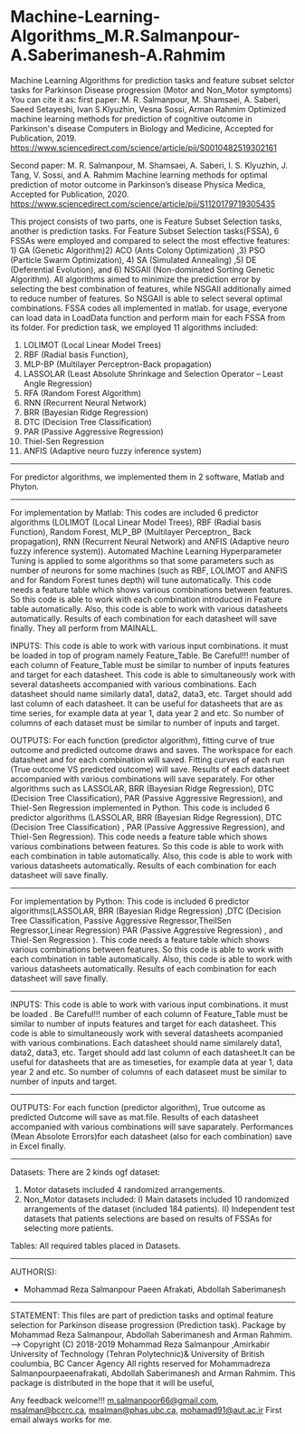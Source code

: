 # Machine-Learning-Algorithms_M.R.Salmanpour-A.Saberimanesh-A.Rahmim
Machine Learning Algorithms for prediction tasks and feature subset selctor tasks for Parkinson Disease progression (Motor and Non_Motor symptoms)
You can cite it as:
first paper: 
 M. R. Salmanpour, M. Shamsaei, A. Saberi, Saeed Setayeshi, Ivan S.Klyuzhin, Vesna Sossi, Arman Rahmim
Optimized machine learning methods for prediction of cognitive outcome in Parkinson's disease
Computers in Biology and Medicine, Accepted for Publication, 2019.
https://www.sciencedirect.com/science/article/pii/S0010482519302161

Second paper: M. R. Salmanpour, M. Shamsaei, A. Saberi, I. S. Klyuzhin, J. Tang, V. Sossi, and A. Rahmim
Machine learning methods for optimal prediction of motor outcome in Parkinson’s disease
Physica Medica, Accepted for Publication, 2020.
https://www.sciencedirect.com/science/article/pii/S1120179719305435 


This project consists of two parts, one is Feature Subset Selection tasks, another is prediction tasks.
For Feature Subset Selection tasks(FSSA), 6 FSSAs were employed and compared to select the most effective features: 1) GA (Genetic Algorithm)2) ACO (Ants Colony Optimization) ,3) PSO (Particle Swarm Optimization), 
4) SA (Simulated Annealing) ,5) DE (Deferential Evolution), and 6) NSGAII (Non-dominated Sorting Genetic Algorithm). All algorithms aimed to minimize the prediction error by selecting the best combination of features,
while NSGAII additionally aimed to reduce number of features. So NSGAII is able to select several optimal combinations.
FSSA codes all implemented in matlab. 
for usage, everyone can load data in LoadData function and perform main for each FSSA from its folder.
For prediction task, we employed 11 algorithms included:
1) LOLIMOT (Local Linear Model Trees)
2) RBF (Radial basis Function), 
3) MLP-BP (Multilayer Perceptron-Back propagation) 
4) LASSOLAR (Least Absolute Shrinkage and Selection Operator – Least Angle Regression) 
5) RFA (Random Forest Algorithm)
6) RNN (Recurrent Neural Network) 
7) BRR (Bayesian Ridge Regression)
8) DTC (Decision Tree Classification) 
9) PAR (Passive Aggressive Regression)
10) Thiel-Sen Regression 
11) ANFIS (Adaptive neuro fuzzy inference system)

-------------------------------------------------------------------------

For predictor algorithms, we implemented them in 2 software, Matlab and Phyton.

 -------------------------------------------------------------------------
 
For implementation by Matlab:
This codes are included 6 predictor algorithms (LOLIMOT (Local Linear Model Trees), RBF (Radial basis Function), Random Forest, MLP_BP (Multilayer Perceptron_ Back propagation), RNN (Recurrent Neural Network) and ANFIS (Adaptive neuro fuzzy inference system)). Automated Machine Learning
Hyperparameter Tuning is applied to some algorithms so that some parameters such as number of neurons for some machines (such as RBF, LOLIMOT and ANFIS and for Random Forest tunes depth) will tune automatically. This code needs a feature table which shows various combinations between features.
So this code is able to work with each combination introduced in Feature table automatically. Also, this code is able to work with various datasheets automatically. Results of each combination for each datasheet will save finally.
They all perform from MAINALL. 

INPUTS:
This code is able to work with various input combinations. it must be loaded in top of program namely Feature_Table.
Be Careful!!! number of each column of Feature_Table must be similar to number of inputs features and target for each datasheet.
This code is able to simultaneously work with several datasheets accompanied with various combinations. Each datasheet should name similarly data1, data2, data3, etc.
Target should add last column of each datasheet. It can be useful for datasheets that are as time series, for example data at year 1, data year 2 and etc. So number of columns of each dataset must be similar to number of inputs and target.

OUTPUTS:
For each function (predictor algorithm), fitting curve of true outcome and predicted outcome draws and saves.
The workspace for each datasheet and for each combination will saved.
Fitting curves of each run (True outcome VS predicted outcome) will save.
Results of each datasheet accompanied with various combinations will save separately.
For other algorithms such as LASSOLAR, BRR (Bayesian Ridge Regression), DTC (Decision Tree Classification), PAR (Passive Aggressive Regression), and Thiel-Sen Regression implemented in Python. 
This code is included 6 predictor algorithms (LASSOLAR, BRR (Bayesian Ridge Regression), DTC (Decision Tree Classification) , PAR (Passive Aggressive Regression), and Thiel-Sen Regression). 
This code needs a feature table which shows various combinations between features. So this code is able to work with each combination in table automatically. Also, this code is able to work with various datasheets automatically. Results of each combination for each datasheet will save finally.

 -------------------------------------------------------------------------
For implementation by Python:
This code is included 6 predictor algorithms(LASSOLAR, BRR (Bayesian Ridge Regression) ,DTC (Decision Tree Classification, Passive Aggressive Regressor,TheilSen Regressor,Linear Regression) 
PAR (Passive Aggressive Regression) , and  Thiel-Sen Regression ). 
This code needs a feature table which shows various combinations between
features. So this code is able to work with each combination 
in  table automatically. Also, this code is able to work with
various datasheets automatically. Results of each combination for each
datasheet will save finally.

-------------------------------------------------------------------------
INPUTS:
This code is able to work with various input combinations. it must be loaded .
Be Careful!!! number of each column of  Feature_Table must be similar to number of inputs features and target for each datasheet.
This code is able to simultaneously work with several datasheets acompanied with various combinations. Each datasheet should name similarely data1, data2, data3, etc.
Target should add last column of each datasheet.It can be useful for
datasheets that are as timeseties, for example data at year 1, data year
2 and etc. So number of columns of each dataseet must be similar to number
of inputs and target.

-------------------------------------------------------------------------
OUTPUTS:
For each function (predictor algorithm), 
True outcome as predicted Outcome will save as mat.file.
Results of each datasheet accompanied with various combinations will save saparately.
Performances (Mean Absolote Errors)for each datasheet (also for each combination) save in Excel finally.

 -------------------------------------------------------------------------
 Datasets:
 There are 2 kinds ogf dataset:
 1) Motor datasets included 4 randomized arrangements.
 2) Non_Motor datasets included:
 I) Main datasets included 10 randomized arrangements of the dataset (included 184 patients).
 II) Independent test datasets that patients selections are based on results of FSSAs for selecting more patients.
 
 Tables:
 All required tables placed in Datasets.
 
  -------------------------------------------------------------------------

AUTHOR(S):
- Mohammad Reza Salmanpour Paeen Afrakati, Abdollah Saberimanesh
-------------------------------------------------------------------------
STATEMENT:
This files are part of prediction tasks and optimal feature selection for Parkinson disease progression (Prediction task). Package by Mohammad Reza Salmanpour, Abdollah Saberimanesh and Arman Rahmim.
--> Copyright (C) 2018-2019 Mohammad Reza Salmanpour ,Amirkabir University of Technology (Tehran Polytechnic)& University of British coulumbia, BC Cancer Agency 
All rights reserved for Mohammadreza Salmanpourpaeenafrakati, Abdollah Saberimanesh and Arman Rahmim.
This package is distributed in the hope that it will be useful,

Any feedback welcome!!!
m.salmanpoor66@gmail.com, msalman@bccrc.ca, msalman@phas.ubc.ca, mohamad91@aut.ac.ir
First email always works for me.
